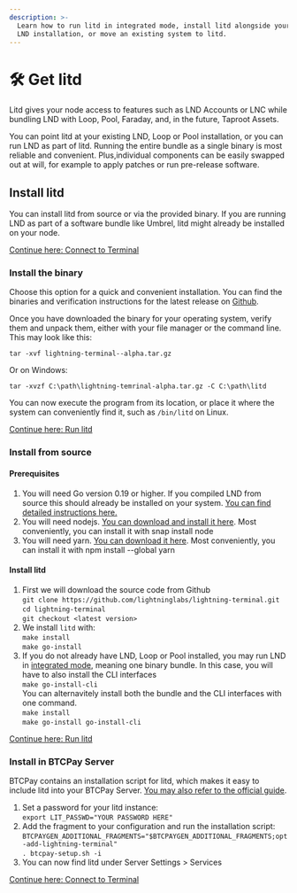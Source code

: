 ```yaml
---
description: >-
  Learn how to run litd in integrated mode, install litd alongside your existing
  LND installation, or move an existing system to litd.
---
```


# 🛠 Get litd

Litd gives your node access to features such as LND Accounts or LNC while bundling LND with Loop, Pool, Faraday, and, in the future, Taproot Assets.

You can point litd at your existing LND, Loop or Pool installation, or you can run LND as part of litd. Running the entire bundle as a single binary is most reliable and convenient. Plus,individual components can be easily swapped out at will, for example to apply patches or run pre-release software.

## Install litd <a href="#docs-internal-guid-18156f91-7fff-a79f-e732-17a8c366357e" id="docs-internal-guid-18156f91-7fff-a79f-e732-17a8c366357e"></a>



You can install litd from source or via the provided binary. If you are running LND as part of a software bundle like Umbrel, litd might already be installed on your node.

[Continue here: Connect to Terminal](connect.md)

### Install the binary <a href="#docs-internal-guid-1711090d-7fff-5ad6-afb1-1123e0d0a834" id="docs-internal-guid-1711090d-7fff-5ad6-afb1-1123e0d0a834"></a>

Choose this option for a quick and convenient installation. You can find the binaries and verification instructions for the latest release on [Github](https://github.com/lightninglabs/lightning-terminal/releases).

Once you have downloaded the binary for your operating system, verify them and unpack them, either with your file manager or the command line. This may look like this:

`tar -xvf lightning-terminal--alpha.tar.gz`

Or on Windows:

`tar -xvzf C:\path\lightning-temrinal-alpha.tar.gz -C C:\path\litd`

You can now execute the program from its location, or place it where the system can conveniently find it, such as `/bin/litd` on Linux.

[Continue here: Run litd](run-litd.md)

### Install from source <a href="#docs-internal-guid-9de54c81-7fff-3d72-df71-82722d926d98" id="docs-internal-guid-9de54c81-7fff-3d72-df71-82722d926d98"></a>

#### Prerequisites <a href="#docs-internal-guid-eb4075c6-7fff-64f4-e6ec-e91cb4ece7bf" id="docs-internal-guid-eb4075c6-7fff-64f4-e6ec-e91cb4ece7bf"></a>

1. You will need Go version 0.19 or higher. If you compiled LND from source this should already be installed on your system. [You can find detailed instructions here.](http://prerequisites)
2. You will need nodejs. [You can download and install it here](https://nodejs.org/en/download/). Most conveniently, you can install it with snap install node
3. You will need yarn. [You can download it here](https://classic.yarnpkg.com/en/docs/install). Most conveniently, you can install it with npm install --global yarn

#### Install litd <a href="#docs-internal-guid-c4edd295-7fff-ba4b-6d1f-7582ba048646" id="docs-internal-guid-c4edd295-7fff-ba4b-6d1f-7582ba048646"></a>

1. First we will download the source code from Github\
   `git clone https://github.com/lightninglabs/lightning-terminal.git`\
   `cd lightning-terminal`\
   `git checkout <latest version>`
2. We install `litd` with:\
   `make install`\
   `make go-install`
3. If you do not already have LND, Loop or Pool installed, you may run LND in [integrated mode](integrating-litd.md), meaning one binary bundle. In this case, you will have to also install the CLI interfaces\
   `make go-install-cli`\
   You can alternavitely install both the bundle and the CLI interfaces with one command.\
   `make install`\
   `make go-install go-install-cli`

[Continue here: Run litd](run-litd.md)

### Install in BTCPay Server <a href="#docs-internal-guid-b1e1624f-7fff-93d5-2d35-b317dc6c4643" id="docs-internal-guid-b1e1624f-7fff-93d5-2d35-b317dc6c4643"></a>

BTCPay contains an installation script for litd, which makes it easy to include litd into your BTCPay Server. [You may also refer to the official guide](https://docs.btcpayserver.org/Docker/lightning-terminal/#lightning-terminal-lit).

1. Set a password for your litd instance:\
   `export LIT_PASSWD="YOUR PASSWORD HERE"`
2. Add the fragment to your configuration and run the installation script:\
   `BTCPAYGEN_ADDITIONAL_FRAGMENTS="$BTCPAYGEN_ADDITIONAL_FRAGMENTS;opt-add-lightning-terminal"`\
   `. btcpay-setup.sh -i`
3. You can now find litd under Server Settings > Services

[Continue here: Connect to Terminal](connect.md)


